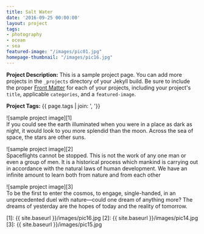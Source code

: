 ```yaml
---
title: Salt Water
date: '2016-09-25 00:00:00'
layout: project
tags:
- photography
- ocean
- sea
featured-image: "/images/pic01.jpg"
homepage-thumbnail: "/images/pic16.jpg"
---
```


**Project Description:** This is a sample project page. You can add more projects in the `_projects` directory of your Jekyll build. Be sure to include the proper [Front Matter](https://jekyllrb.com/docs/frontmatter/) for each of your projects, including your project's `title`, applicable `categories`, and a `featured-image`.

**Project Tags:** {{ page.tags | join: ', '}}

![sample project image][1]  
If you could see the earth illuminated when you were in a place as dark as night, it would look to you more splendid than the moon. Across the sea of space, the stars are other suns.

![sample project image][2]  
Spaceflights cannot be stopped. This is not the work of any one man or even a group of men. It is a historical process which mankind is carrying out in accordance with the natural laws of human development. We have an infinite amount to learn both from nature and from each other

![sample project image][3]  
To be the first to enter the cosmos, to engage, single-handed, in an unprecedented duel with nature—could one dream of anything more? The dreams of yesterday are the hopes of today and the reality of tomorrow.


<!-- Referenced Images -->
[1]: {{ site.baseurl }}/images/pic16.jpg
[2]: {{ site.baseurl }}/images/pic14.jpg
[3]: {{ site.baseurl }}/images/pic15.jpg
